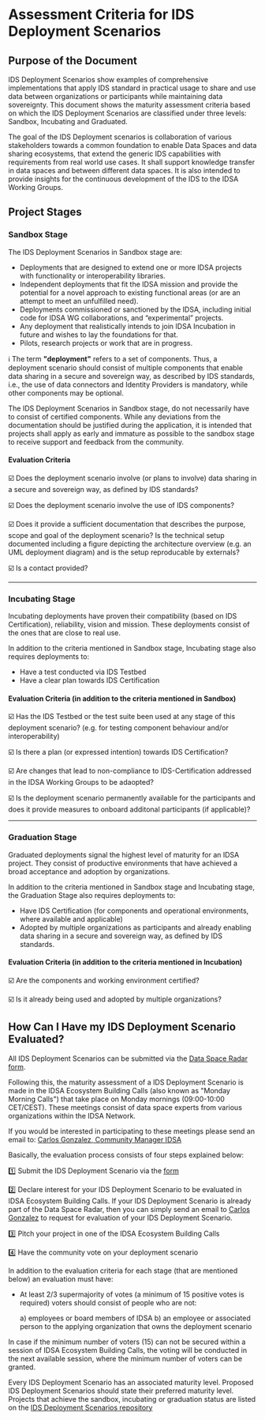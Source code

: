# Assessment Criteria for IDS Deployment Scenarios

## Purpose of the Document

IDS Deployment Scenarios show examples of comprehensive implementations that apply IDS standard in practical usage to share and use data between organizations or participants while maintaining data sovereignty. This document shows the maturity assessment criteria based on which the IDS Deployment Scenarios are classified under three levels: Sandbox, Incubating and Graduated.

The goal of the IDS Deployment scenarios is collaboration of various stakeholders towards a common foundation to enable Data Spaces and data sharing ecosystems, that extend the generic IDS capabilities with requirements from real world use cases. It shall support knowledge transfer in data spaces and between different data spaces. It is also intended to provide insights for the continuous development of the IDS to the IDSA Working Groups. 

## Project Stages

### Sandbox Stage

The IDS Deployment Scenarios in Sandbox stage are:

- Deployments that are designed to extend one or more IDSA projects with functionality or interoperability libraries. 
- Independent deployments that fit the IDSA mission and provide the potential for a novel approach to existing functional areas (or are an attempt to meet an unfulfilled need).
- Deployments commissioned or sanctioned by the IDSA, including initial code for IDSA WG collaborations, and “experimental” projects.
- Any deployment that realistically intends to join IDSA Incubation in future and wishes to lay the foundations for that.
- Pilots, research projects or work that are in progress. 

:information_source: The term **"deployment"** refers to a set of components. Thus, a deployment scenario should consist of multiple components that enable data sharing in a secure and sovereign way, as described by IDS standards, i.e., the use of data connectors and Identity Providers is mandatory, while other components may be optional.

The IDS Deployment Scenarios in Sandbox stage, do not necessarily have to consist of certified components. While any deviations from the documentation should be justified during the application, it is intended that projects shall apply as early and immature as possible to the sandbox stage to receive support and feedback from the community. 

#### Evaluation Criteria 

:ballot_box_with_check: Does the deployment scenario involve (or plans to involve) data sharing in a secure and sovereign way, as defined by IDS standards?

:ballot_box_with_check: Does the deployment scenario involve the use of IDS components?  

:ballot_box_with_check: Does it provide a sufficient documentation that describes the purpose, scope and goal of the deployment scenario? Is the technical setup documented including a figure depicting the architecture overview (e.g. an UML deployment diagram) and is the setup reproducable by externals?

:ballot_box_with_check: Is a contact provided?

---

### Incubating Stage

Incubating deployments have proven their compatibility (based on IDS Certification), reliability, vision and mission. These deployments consist of the ones that are close to real use. 

In addition to the criteria mentioned in Sandbox stage, Incubating stage also requires deployments to:  

- Have a test conducted via IDS Testbed
- Have a clear plan towards IDS Certification 

#### Evaluation Criteria (in addition to the criteria mentioned in Sandbox)

:ballot_box_with_check: Has the IDS Testbed or the test suite been used at any stage of this deployment scenario? (e.g. for testing component behaviour and/or interoperability) 

:ballot_box_with_check: Is there a plan (or expressed intention) towards IDS Certification?

:ballot_box_with_check: Are changes that lead to non-compliance to IDS-Certification addressed in the IDSA Working Groups to be adaopted?

:ballot_box_with_check: Is the deployment scenario permanently available for the participants and does it provide measures to onboard additonal participants (if applicable)?

---

### Graduation Stage

Graduated deployments signal the highest level of maturity for an IDSA project. They consist of productive environments that have achieved a broad acceptance and adoption by organizations. 

In addition to the criteria mentioned in Sandbox stage and Incubating stage, the Graduation Stage also requires deployments to:  

- Have IDS Certification (for components and operational environments, where available and applicable)
- Adopted by multiple organizations as participants and already enabling data sharing in a secure and sovereign way, as defined by IDS standards.

#### Evaluation Criteria (in addition to the criteria mentioned in Incubation)

:ballot_box_with_check: Are the components and working environment certified?

:ballot_box_with_check: Is it already being used and adopted by multiple organizations? 

## How Can I Have my IDS Deployment Scenario Evaluated? 

All IDS Deployment Scenarios can be submitted via the [Data Space Radar form](https://forms.office.com/Pages/ResponsePage.aspx?id=NNZGs_usx0K9RPFVfuibG3WVHeFvj2hHgjU7ZCgshUhUMExMOTdCWDNMSERJTjlIUlRKMVc0QTUxMCQlQCN0PWcu). 

Following this, the maturity assessment of a IDS Deployment Scenario is made in the IDSA Ecosystem Building Calls (also known as "Monday Morning Calls") that take place on Monday mornings (09:00-10:00 CET/CEST). These meetings consist of data space experts from various organizations within the IDSA Network. 

If you would be interested in participating to these meetings please send an email to: [Carlos Gonzalez, Community Manager IDSA](mailto:carlos.gonzalez@internationaldataspaces.org)

Basically, the evaluation process consists of four steps explained below:

:one: Submit the IDS Deployment Scenario via the [form](https://forms.office.com/Pages/ResponsePage.aspx?id=NNZGs_usx0K9RPFVfuibG3WVHeFvj2hHgjU7ZCgshUhUMExMOTdCWDNMSERJTjlIUlRKMVc0QTUxMCQlQCN0PWcu)

:two: Declare interest for your IDS Deployment Scenario to be evaluated in IDSA Ecosystem Building Calls. If your IDS Deployment Scenario is already part of the Data Space Radar, then you can simply send an email to [Carlos Gonzalez](mailto:carlos.gonzalez@internationaldataspaces.org) to request for evaluation of your IDS Deployment Scenario.

:three: Pitch your project in one of the IDSA Ecosystem Building Calls

:four: Have the community vote on your deployment scenario

In addition to the evaluation criteria for each stage (that are mentioned below) an evaluation must have:

- At least 2/3 supermajority of votes (a minimum of 15 positive votes is required)
	voters should consist of people who are not: 

	a) employees or board members of IDSA
	b) an employee or associated person to the applying organization that owns the deployment scenario

In case if the minimum number of voters (15) can not be secured within a session of IDSA Ecosystem Building Calls, the voting will be conducted in the next available session, where the minimum number of voters can be granted.

Every IDS Deployment Scenario has an associated maturity level. Proposed IDS Deployment Scenarios should state their preferred maturity level. 
Projects that achieve the sandbox, incubating or graduation status are listed on the [IDS Deployment Scenarios repository](https://github.com/International-Data-Spaces-Association/IDS-Deployment-Scenarios)


